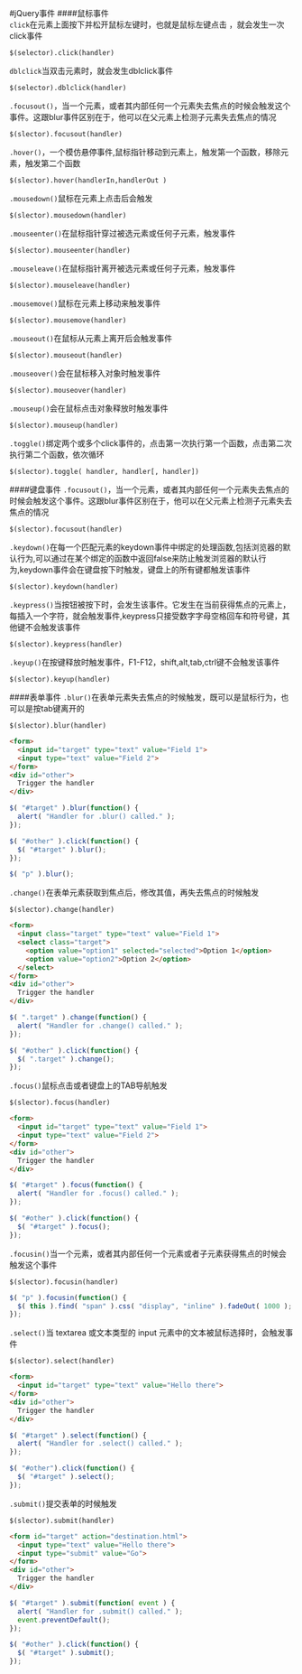 #jQuery事件
####鼠标事件     
`click`在元素上面按下并松开鼠标左键时，也就是鼠标左键点击 ，就会发生一次click事件  
```text
$(selector).click(handler)
```       
`dblclick`当双击元素时，就会发生dblclick事件             
```text
$(selector).dblclick(handler)
```
`.focusout()`，当一个元素，或者其内部任何一个元素失去焦点的时候会触发这个事件。这跟blur事件区别在于，他可以在父元素上检测子元素失去焦点的情况
```text
$(slector).focusout(handler)
```
`.hover()`，一个模仿悬停事件,鼠标指针移动到元素上，触发第一个函数，移除元素，触发第二个函数         
```text
$(slector).hover(handlerIn,handlerOut )
```
`.mousedown()`鼠标在元素上点击后会触发
```text
$(slector).mousedown(handler)
```
`.mouseenter()`在鼠标指针穿过被选元素或任何子元素，触发事件
```text
$(slector).mouseenter(handler)
```
`.mouseleave()`在鼠标指针离开被选元素或任何子元素，触发事件
```text
$(slector).mouseleave(handler)
```
`.mousemove()`鼠标在元素上移动来触发事件
```text
$(slector).mousemove(handler)
```
`.mouseout()`在鼠标从元素上离开后会触发事件
```text
$(slector).mouseout(handler)
```
`.mouseover()`会在鼠标移入对象时触发事件
```text
$(slector).mouseover(handler)
```
`.mouseup()`会在鼠标点击对象释放时触发事件
```text
$(slector).mouseup(handler)
```
`.toggle()`绑定两个或多个click事件的，点击第一次执行第一个函数，点击第二次执行第二个函数，依次循环
```text
$(slector).toggle( handler, handler[, handler])
```
####键盘事件
`.focusout()`，当一个元素，或者其内部任何一个元素失去焦点的时候会触发这个事件。这跟blur事件区别在于，他可以在父元素上检测子元素失去焦点的情况
```text
$(slector).focusout(handler)
```
`.keydown()`在每一个匹配元素的keydown事件中绑定的处理函数,包括浏览器的默认行为,可以通过在某个绑定的函数中返回false来防止触发浏览器的默认行为,keydown事件会在键盘按下时触发，键盘上的所有键都触发该事件        
```text
$(slector).keydown(handler)
```
`.keypress()`当按钮被按下时，会发生该事件。它发生在当前获得焦点的元素上，每插入一个字符，就会触发事件,keypress只接受数字字母空格回车和符号键，其他键不会触发该事件
```text
$(slector).keypress(handler)
```
`.keyup()`在按键释放时触发事件，F1-F12，shift,alt,tab,ctrl键不会触发该事件       
```text
$(slector).keyup(handler)
```
####表单事件
`.blur()`在表单元素失去焦点的时候触发，既可以是鼠标行为，也可以是按tab键离开的
```text
$(slector).blur(handler)
```
```html
<form>
  <input id="target" type="text" value="Field 1">
  <input type="text" value="Field 2">
</form>
<div id="other">
  Trigger the handler
</div>
```
```js
$( "#target" ).blur(function() {
  alert( "Handler for .blur() called." );
});
```
```js
$( "#other" ).click(function() {
  $( "#target" ).blur();
});
```
```js
$( "p" ).blur();
```
`.change()`在表单元素获取到焦点后，修改其值，再失去焦点的时候触发   
```text
$(slector).change(handler)
```
```html
<form>
  <input class="target" type="text" value="Field 1">
  <select class="target">
    <option value="option1" selected="selected">Option 1</option>
    <option value="option2">Option 2</option>
  </select>
</form>
<div id="other">
  Trigger the handler
</div>
```
```js
$( ".target" ).change(function() {
  alert( "Handler for .change() called." );
});
```
```js
$( "#other" ).click(function() {
  $( ".target" ).change();
});
```
`.focus()`鼠标点击或者键盘上的TAB导航触发
```text
$(slector).focus(handler)
```
```html
<form>
  <input id="target" type="text" value="Field 1">
  <input type="text" value="Field 2">
</form>
<div id="other">
  Trigger the handler
</div>
```
```js
$( "#target" ).focus(function() {
  alert( "Handler for .focus() called." );
});
```
```js
$( "#other" ).click(function() {
  $( "#target" ).focus();
});
```
`.focusin()`当一个元素，或者其内部任何一个元素或者子元素获得焦点的时候会触发这个事件
```text
$(slector).focusin(handler)
```
```js
$( "p" ).focusin(function() {
  $( this ).find( "span" ).css( "display", "inline" ).fadeOut( 1000 );
});
```
`.select()`当 textarea 或文本类型的 input 元素中的文本被鼠标选择时，会触发事件
```text
$(slector).select(handler)
```
```html
<form>
  <input id="target" type="text" value="Hello there">
</form>
<div id="other">
  Trigger the handler
</div>
```
```js
$( "#target" ).select(function() {
  alert( "Handler for .select() called." );
});
```
```js
$( "#other").click(function() {
  $( "#target" ).select();
});
```
`.submit()`提交表单的时候触发
```text
$(slector).submit(handler)
```
```html
<form id="target" action="destination.html">
  <input type="text" value="Hello there">
  <input type="submit" value="Go">
</form>
<div id="other">
  Trigger the handler
</div>
```
```js
$( "#target" ).submit(function( event ) {
  alert( "Handler for .submit() called." );
  event.preventDefault();
});
```
```js
$( "#other" ).click(function() {
  $( "#target" ).submit();
});
```


